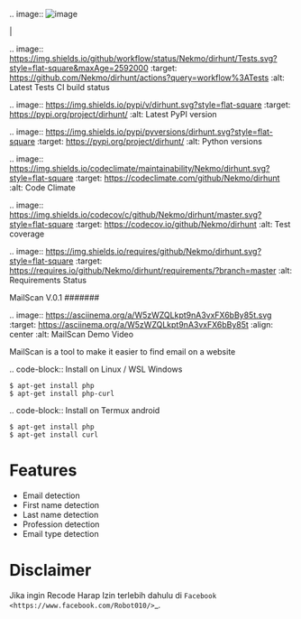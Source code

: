 .. image:: ![image](https://user-images.githubusercontent.com/33353823/154732224-9467b178-64df-40e8-bd9e-2a86f4281316.png)

|


.. image:: https://img.shields.io/github/workflow/status/Nekmo/dirhunt/Tests.svg?style=flat-square&maxAge=2592000
  :target: https://github.com/Nekmo/dirhunt/actions?query=workflow%3ATests
  :alt: Latest Tests CI build status

.. image:: https://img.shields.io/pypi/v/dirhunt.svg?style=flat-square
  :target: https://pypi.org/project/dirhunt/
  :alt: Latest PyPI version

.. image:: https://img.shields.io/pypi/pyversions/dirhunt.svg?style=flat-square
  :target: https://pypi.org/project/dirhunt/
  :alt: Python versions

.. image:: https://img.shields.io/codeclimate/maintainability/Nekmo/dirhunt.svg?style=flat-square
  :target: https://codeclimate.com/github/Nekmo/dirhunt
  :alt: Code Climate

.. image:: https://img.shields.io/codecov/c/github/Nekmo/dirhunt/master.svg?style=flat-square
  :target: https://codecov.io/github/Nekmo/dirhunt
  :alt: Test coverage

.. image:: https://img.shields.io/requires/github/Nekmo/dirhunt.svg?style=flat-square
     :target: https://requires.io/github/Nekmo/dirhunt/requirements/?branch=master
     :alt: Requirements Status


MailScan V.0.1
#######

.. image:: https://asciinema.org/a/W5zWZQLkpt9nA3vxFX6bBy85t.svg
     :target: https://asciinema.org/a/W5zWZQLkpt9nA3vxFX6bBy85t
     :align: center
     :alt: MailScan Demo Video

MailScan is a tool to make it easier to find email on a website

.. code-block:: Install on Linux / WSL Windows

    $ apt-get install php
    $ apt-get install php-curl
    
.. code-block:: Install on Termux android

    $ apt-get install php
    $ apt-get install curl

Features
========

* Email detection
* First name detection
* Last name detection
* Profession detection
* Email type detection


Disclaimer
==========
Jika ingin Recode Harap Izin terlebih dahulu di `Facebook <https://www.facebook.com/Robot010/>`_. 
